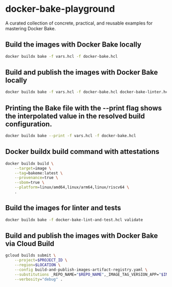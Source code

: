 # docker-bake-playground

A curated collection of concrete, practical, and reusable examples for mastering Docker Bake.


## Build the images with Docker Bake locally

```bash
docker buildx bake -f vars.hcl -f docker-bake.hcl
```

## Build and publish the images with Docker Bake locally

```bash
docker buildx bake -f vars.hcl -f docker-bake.hcl docker-bake-linter.hcl --push
```

## Printing the Bake file with the --print flag shows the interpolated value in the resolved build configuration.

```bash
docker buildx bake --print -f vars.hcl -f docker-bake.hcl
```

## Docker buildx build command with attestations

```bash
docker buildx build \
    --target=image \
    --tag=bakeme:latest \
    --provenance=true \
    --sbom=true \
    --platform=linux/amd64,linux/arm64,linux/riscv64 \
    .
```

## Build the images for linter and tests

```bash
docker buildx bake -f docker-bake-lint-and-test.hcl validate
```

## Build and publish the images with Docker Bake via Cloud Build

```bash
gcloud builds submit \
    --project=$PROJECT_ID \
    --region=$LOCATION \
    --config build-and-publish-images-artifact-registry.yaml \
    --substitutions _REPO_NAME="$REPO_NAME",_IMAGE_TAG_VERSION_APP="$IMAGE_TAG_VERSION_APP",_IMAGE_TAG_VERSION_INFRA="$IMAGE_TAG_VERSION_INFRA" \
    --verbosity="debug" .
```